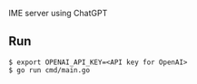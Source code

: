 IME server using ChatGPT

## Run

```
$ export OPENAI_API_KEY=<API key for OpenAI>
$ go run cmd/main.go
```
